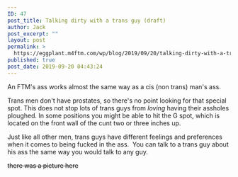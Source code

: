 ```yaml
---
ID: 47
post_title: Talking dirty with a trans guy (draft)
author: Jack
post_excerpt: ""
layout: post
permalink: >
  https://eggplant.m4ftm.com/wp/blog/2019/09/20/talking-dirty-with-a-trans-guy-draft/
published: true
post_date: 2019-09-20 04:43:24
---
```

<p id="mcetoc_1dl0cp9i50">An FTM's ass works almost the same way as a cis (non trans) man's ass.</p>
Trans men don't have prostates, so there's no point looking for that special spot. This does not stop lots of trans guys from <em>loving</em> having their assholes ploughed. In some positions you might be able to hit the G spot, which is located on the front wall of the cunt two or three inches up.

Just like all other men, trans guys have different feelings and preferences when it comes to being fucked in the ass.  You can talk to a trans guy about his ass the same way you would talk to any guy.

<del>there was a picture here</del>